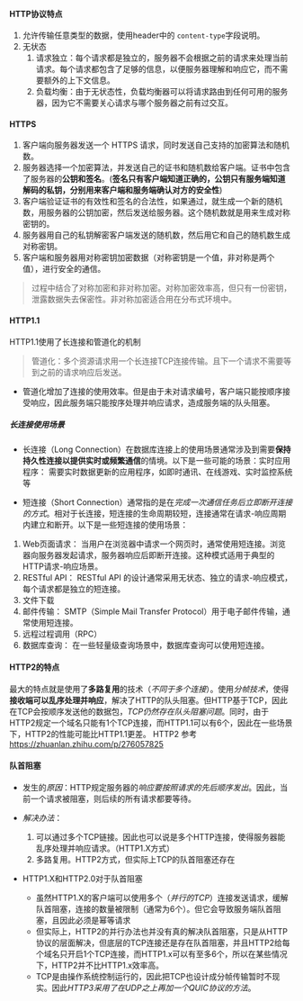 #### HTTP协议特点
1. 允许传输任意类型的数据，使用header中的 `content-type`字段说明。
2. 无状态
   1. 请求独立：每个请求都是独立的，服务器不会根据之前的请求来处理当前请求。每个请求都包含了足够的信息，以便服务器理解和响应它，而不需要额外的上下文信息。
   4. 负载均衡：由于无状态性，负载均衡器可以将请求路由到任何可用的服务器，因为它不需要关心请求与哪个服务器之前有过交互。

#### HTTPS
 1. 客户端向服务器发送一个 HTTPS 请求，同时发送自己支持的加密算法和随机数。
 2. 服务器选择一个加密算法，并发送自己的证书和随机数给客户端。证书中包含了服务器的**公钥和签名**。(**签名只有客户端知道正确的，公钥只有服务端知道解码的私钥，分别用来客户端和服务端确认对方的安全性**)
 3. 客户端验证证书的有效性和签名的合法性，如果通过，就生成一个新的随机数，用服务器的公钥加密，然后发送给服务器。这个随机数就是用来生成对称密钥的。
 4. 服务器用自己的私钥解密客户端发送的随机数，然后用它和自己的随机数生成对称密钥。
 5. 客户端和服务器用对称密钥加密数据（对称密钥是一个值，非对称是两个值），进行安全的通信。

 > 过程中结合了对称加密和非对称加密。对称加密效率高，但只有一份密钥，泄露数据失去保密性。非对称加密适合用在分布式环境中。

#### HTTP1.1
  HTTP1.1使用了长连接和管道化的机制
   > 管道化：多个资源请求用一个长连接TCP连接传输。且下一个请求不需要等到之前的请求响应后发送。
  * 管道化增加了连接的使用效率。但是由于未对请求编号，客户端只能按顺序接受响应，因此服务端只能按序处理并响应请求，造成服务端的队头阻塞。

##### 长连接使用场景
* 长连接（Long Connection）在数据库连接上的使用场景通常涉及到需要**保持持久性连接以提供实时或频繁通信**的情境。以下是一些可能的场景：实时应用程序： 需要实时数据更新的应用程序，如即时通讯、在线游戏、实时监控系统等

* 短连接（Short Connection）通常指的是在*完成一次通信任务后立即断开连接的方式*。相对于长连接，短连接的生命周期较短，连接通常在请求-响应周期内建立和断开。以下是一些短连接的使用场景：
1. Web页面请求： 当用户在浏览器中请求一个网页时，通常使用短连接。浏览器向服务器发起请求，服务器响应后即断开连接。这种模式适用于典型的HTTP请求-响应场景。
2. RESTful API： RESTful API 的设计通常采用无状态、独立的请求-响应模式，每个请求都是独立的短连接。
3. 文件下载
4. 邮件传输： SMTP（Simple Mail Transfer Protocol）用于电子邮件传输，通常使用短连接。
6. 远程过程调用（RPC）
7. 数据库查询： 在一些轻量级查询场景中，数据库查询可以使用短连接。

#### HTTP2的特点
  最大的特点就是使用了**多路复用**的技术（*不同于多个连接*）。使用*分帧技术*，使得**接收端可以乱序处理并响应**，解决了HTTP的队头阻塞。但HTTP基于TCP，因此在TCP会按顺序发送他的数据包，*TCP仍然存在队头阻塞问题*。同时，由于HTTP2规定一个域名只能有1个TCP连接，而HTTP1.1可以有6个，因此在一些场景下，HTTP2的性能可能比HTTP1.1更差。
  HTTP2 参考 https://zhuanlan.zhihu.com/p/276057825

#### 队首阻塞
  * 发生的*原因*：HTTP规定服务器的*响应要按照请求的先后顺序发出*。因此，当前一个请求被阻塞，则后续的所有请求都要等待。
  * *解决办法*：
    1. 可以通过多个TCP链接。因此也可以说是多个HTTP连接，使得服务器能乱序处理并响应请求。（HTTP1.X方式）
    2. 多路复用。HTTP2方式，但实际上TCP的队首阻塞还存在

  * HTTP1.X和HTTP2.0对于队首阻塞
    * 虽然HTTP1.X的客户端可以使用多个（*并行的TCP*）连接发送请求，缓解队首阻塞，连接的数量被限制（通常为6个）。但它会导致服务端队首阻塞，且因此必须是幂等请求
    * 但实际上，HTTP2的并行办法也并没有真的解决队首阻塞，只是从HTTP协议的层面解决，但底层的TCP连接还是存在队首阻塞，并且HTTP2给每个域名只开启1个TCP连接，而HTTP1.x可以有至多6个，所以在某些情况下，HTTP2并不比HTTP1.x效率高。
    * TCP是由操作系统控制运行的，因此把TCP也设计成分帧传输暂时不现实。因此*HTTP3采用了在UDP之上再加一个QUIC协议的方法*。